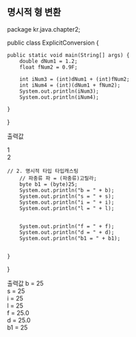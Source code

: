 ## 명시적 형 변환

package kr.java.chapter2;

public class ExplicitConversion {

	public static void main(String[] args) {
		double dNum1 = 1.2;
		float fNum2 = 0.9F;
		
		int iNum3 = (int)dNum1 + (int)fNum2;
		int iNum4 = (int)(dNum1 + fNum2);
		System.out.println(iNum3);
		System.out.println(iNum4);

	}

}

출력값

1  
2  



	// 2. 명시적 타입 타입캐스팅
		// 파충류 파 = (파충류)고릴라;
		byte b1 = (byte)25;
		System.out.println("b = " + b);
		System.out.println("s = " + s);
		System.out.println("i = " + i);
		System.out.println("l = " + l);
		
		
		System.out.println("f = " + f);
		System.out.println("d = " + d);
		System.out.println("b1 = " + b1);
		

	}

}

출력값
b = 25  
s = 25  
i = 25  
l = 25  
f = 25.0   
d = 25.0  
b1 = 25  
